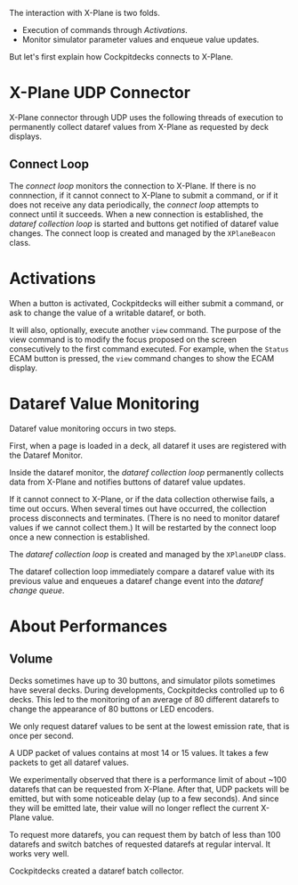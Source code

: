 The interaction with X-Plane is two folds.

- Execution of commands through *Activations*.
- Monitor simulator parameter values and enqueue value updates.

But let's first explain how Cockpitdecks connects to X-Plane.

# X-Plane UDP Connector

X-Plane connector through UDP uses the following threads of execution to permanently collect dataref values from X-Plane as requested by deck displays.
## Connect Loop

The *connect loop* monitors the connection to X-Plane.
If there is no connnection, if it cannot connect to X-Plane to submit a command, or if it does not receive any data periodically, the *connect loop* attempts to connect until it succeeds.
When a new connection is established, the *dataref collection loop* is started and buttons get notified of dataref value changes.
The connect loop is created and managed by the `XPlaneBeacon` class.

# Activations

When a button is activated, Cockpitdecks will either submit a command, or ask to change the value of a writable dataref, or both.

It will also, optionally, execute another `view` command. The purpose of the view command is to modify the focus proposed on the screen consecutively to the first command executed. For example, when the `Status` ECAM button is pressed, the `view` command changes to show the ECAM display.


# Dataref Value Monitoring

Dataref value monitoring occurs in two steps.

First, when a page is loaded in a deck, all dataref it uses are registered with the Dataref Monitor.

Inside the dataref monitor, the *dataref collection loop* permanently collects data from X-Plane and notifies buttons of dataref value updates.

If it cannot connect to X-Plane, or if the data collection otherwise fails, a time out occurs.
When several times out have occurred, the collection process disconnects and terminates. (There is no need to monitor dataref values if we cannot collect them.) It will be restarted by the connect loop once a new connection is established.

The *dataref collection loop* is created and managed by the `XPlaneUDP` class.

The dataref collection loop immediately compare a dataref value with its previous value and enqueues a dataref change event into the *dataref change queue*.

# About Performances

## Volume

Decks sometimes have up to 30 buttons, and simulator pilots sometimes have several decks. During developments, Cockpitdecks controlled up to 6 decks. This led to the monitoring of an average of 80 different datarefs to change the appearance of 80 buttons or LED encoders.

We only request dataref values to be sent at the lowest emission rate, that is once per second.

A UDP packet of values contains at most 14 or 15 values. It takes a few packets to get all dataref values.

We experimentally observed that there is a performance limit of about ~100 datarefs that can be requested from X-Plane. After that, UDP packets will be emitted, but with some noticeable delay (up to a few seconds). And since they will be emitted late, their value will no longer reflect the current X-Plane value.

To request more datarefs, you can request them by batch of less than 100 datarefs and switch batches of requested datarefs at regular interval. It works very well.

Cockpitdecks created a dataref batch collector.
